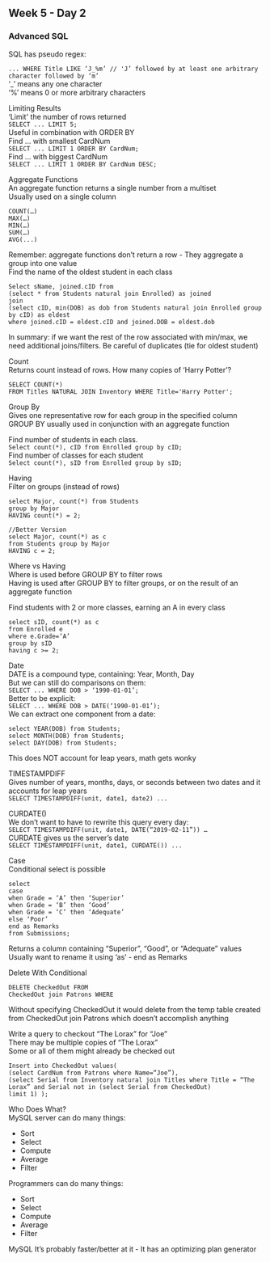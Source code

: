 ## Week 5 - Day 2
### Advanced SQL
SQL has pseudo regex:

`... WHERE Title LIKE ‘J_%m’ // 'J’ followed by at least one arbitrary character followed by ‘m’`  
‘_’ means any one character  
‘%’ means 0 or more arbitrary characters

Limiting Results  
‘Limit' the number of rows returned  
`SELECT ... LIMIT 5;`  
Useful in combination with ORDER BY  
Find ... with smallest CardNum  
`SELECT ... LIMIT 1 ORDER BY CardNum;`  
Find ... with biggest CardNum  
`SELECT ... LIMIT 1 ORDER BY CardNum DESC;`

Aggregate Functions  
An aggregate function returns a single number from a multiset  
Usually used on a single column

```
COUNT(…)
MAX(…)
MIN(…)
SUM(…)
AVG(...)
```
Remember: aggregate functions don’t return a row - They aggregate a group into one value  
Find the name of the oldest student in each class

```
Select sName, joined.cID from
(select * from Students natural join Enrolled) as joined
join
(select cID, min(DOB) as dob from Students natural join Enrolled group by cID) as eldest
where joined.cID = eldest.cID and joined.DOB = eldest.dob
```

In summary: if we want the rest of the row associated with min/max, we need additional joins/filters. 
Be careful of duplicates (tie for oldest student)

Count  
Returns count instead of rows. 
How many copies of ‘Harry Potter’?

```
SELECT COUNT(*)
FROM Titles NATURAL JOIN Inventory WHERE Title='Harry Potter';
```

Group By  
Gives one representative row for each group in the specified column  
GROUP BY usually used in conjunction with an aggregate function  

Find number of students in each class.  
`Select count(*), cID from Enrolled group by cID;`  
Find number of classes for each student  
`Select count(*), sID from Enrolled group by sID;`

Having  
Filter on groups (instead of rows)

```
select Major, count(*) from Students 
group by Major
HAVING count(*) = 2;

//Better Version
select Major, count(*) as c
from Students group by Major 
HAVING c = 2;
```

Where vs Having  
Where is used before GROUP BY to filter rows  
Having is used after GROUP BY to filter groups, or on the result of an aggregate function

Find students with 2 or more classes, earning an A in every class

```
select sID, count(*) as c 
from Enrolled e
where e.Grade=‘A’
group by sID
having c >= 2;
```

Date  
DATE is a compound type, containing: Year, Month, Day  
But we can still do comparisons on them:  
`SELECT ... WHERE DOB > ‘1990-01-01’;`  
Better to be explicit:  
`SELECT ... WHERE DOB > DATE(‘1990-01-01’);`  
We can extract one component from a date:

```
select YEAR(DOB) from Students;
select MONTH(DOB) from Students;
select DAY(DOB) from Students;
```

This does NOT account for leap years, math gets wonky

TIMESTAMPDIFF  
Gives number of years, months, days, or seconds between two dates and it accounts for leap years  
`SELECT TIMESTAMPDIFF(unit, date1, date2) ...`

CURDATE()  
We don’t want to have to rewrite this query every day:  
`SELECT TIMESTAMPDIFF(unit, date1, DATE(“2019-02-11”)) … `  
CURDATE gives us the server’s date  
`SELECT TIMESTAMPDIFF(unit, date1, CURDATE()) ...`

Case  
Conditional select is possible  

```
select
case
when Grade = ‘A’ then ‘Superior’ 
when Grade = ‘B’ then ‘Good’ 
when Grade = ‘C’ then ‘Adequate’ 
else ‘Poor’
end as Remarks
from Submissions;
```

Returns a column containing “Superior”, “Good”, or “Adequate” values  
Usually want to rename it using ‘as’ - end as Remarks

Delete With Conditional  

```
DELETE CheckedOut FROM
CheckedOut join Patrons WHERE
```

Without specifying CheckedOut it would delete from the temp table created from CheckedOut join Patrons which doesn’t accomplish anything

Write a query to checkout “The Lorax” for “Joe”  
There may be multiple copies of “The Lorax”  
Some or all of them might already be checked out  

```
Insert into CheckedOut values(
(select CardNum from Patrons where Name=“Joe”),
(select Serial from Inventory natural join Titles where Title = “The Lorax” and Serial not in (select Serial from CheckedOut)
limit 1) );
```

Who Does What?  
MySQL server can do many things: 

* Sort
* Select
* Compute
* Average
* Filter

Programmers can do many things:

* Sort
* Select
* Compute
* Average
* Filter

MySQL It’s probably faster/better at it - It has an optimizing plan generator
